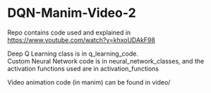 # DQN-Manim-Video-2
Repo contains code used and explained in https://www.youtube.com/watch?v=khxoUDAkF98

Deep Q Learning class is in q_learning_code.  
Custom Neural Network code is in neural_network_classes, and the activation functions used are in activation_functions

Video animation code (in manim) can be found in video/
